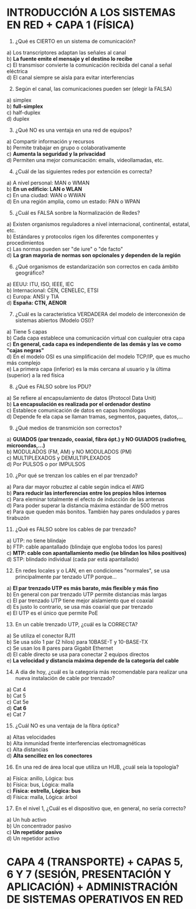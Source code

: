 # INTRODUCCIÓN A LOS SISTEMAS EN RED + CAPA 1 (FÍSICA)
1. ¿Qué es CIERTO en un sistema de comunicación?

a) Los transcriptores adaptan las señales al canal <br> b) **La fuente emite el mensaje y el destino lo recibe** <br> c) El transmisor convierte la comunicación recibida del canal a señal eléctrica <br> d) El canal siempre se aisla para evitar interferencias

2. Según el canal, las comunicaciones pueden ser (elegir la FALSA)

a) simplex <br> b) **full-simplex** <br> c) half-duplex <br> d) duplex

3. ¿Qué NO es una ventaja en una red de equipos?

a) Compartir información y recursos <br> b) Permite trabajar en grupo o colaborativamente <br> c) **Aumenta la seguridad y la privacidad** <br> d) Permiten una mejor comunicación: emails, videollamadas, etc.

4. ¿Cuál de las siguientes redes por extención es correcta?

a) A nivel personal: MAN o WMAN <br> b) **En un edificio: LAN o WLAN** <br> c) En una ciudad: WAN o WWAN <br> d) En una región amplia, como un estado: PAN o WPAN

5. ¿Cuál es FALSA sonbre la Normalización de Redes?

a) Existen organismos reguladores a nivel internacional, continental, estatal, etc. <br> b) Estándares y protocolos rigen los diferentes componentes y procedimientos <br> c) Las normas pueden ser "de iure" o "de facto" <br> d) **La gran mayoria de normas son opcionales y dependen de la región**

6. ¿Qué organismos de estandarización son correctos en cada ámbito geográfico?

a) EEUU: ITU, ISO, IEEE, IEC <br> b) Internacional: CEN, CENELEC, ETSI <br> c) Europa: ANSI y TIA <br> d) **España: CTN, AENOR**

7. ¿Cuál es la caracteristica VERDADERA del modelo de interconexión de sistemas abiertos (Modelo OSI)?

a) Tiene 5 capas <br> b) Cada capa establece una comunicación virtual con cualquier otra capa <br> c) **En general, cada capa es independiente de las demás y las ve como "cajas negras"** <br> d) En el modelo OSI es una simplificación del modelo TCP/IP, que es mucho más complejo <br> e) La primera capa (inferior) es la más cercana al usuario y la última (superior) a la red física

8. ¿Qué es FALSO sobre los PDU?

a) Se refiere al encapsulamiento de datos (Protocol Data Unit) <br> b) **La encapsulación es realizada por el ordenador destino** <br> c) Establece comunicación de datos en capas homólogas <br> d) Depende fe ela capa se llaman tramas, segmentos, paquetes, datos,...

9. ¿Qué medios de transmición son correctos?

a) **GUIADOS (par trenzado, coaxial, fibra ópt.) y NO GUIADOS (radiofreq, microondas,...)** <br> b) MODULADOS (FM, AM) y NO MODULADOS (PM) <br> c) MULTIPLEXADOS y DEMULTIPLEXADOS <br> d) Por PULSOS o por IMPULSOS

10. ¿Por qué se trenzan los cables en el par trenzado?

a) Para dar mayor robuztez al cable según indica el AWG <br> b) **Para reducir las interferencias entre los propios hilos internos** <br> c) Para eleminar totalmente el efecto de inducción de las antenas <br> d) Para poder superar la distancia máxima estándar de 500 metros <br> e) Para que queden más bonitos. También hay pares ondulados y pares tirabuzón

11. ¿Qué es FALSO sobre los cables de par trenzado?

a) UTP: no tiene blindaje <br> b) FTP: cable apantallado (blindaje que engloba todos los pares) <br> c) **MTP: cable con apantallamiento medio (se blindan los hilos positivos)** <br> d) STP: blindado individual (cada par está apantallado)

12. En redes locales y o LAN, en en condiciones "normales", se usa principalmente par tenzado UTP porque...

a) **El par trenzado UTP es más barato, más flexible y más fino** <br> b) En general con par trenzado UTP permite distancias más largas <br> c) El par trenzado UTP tiene mejor aislamiento que el coaxial <br> d) Es justo lo contrario, se usa más coaxial que par trenzado <br> e) El UTP es el único que permite PoE

13. En un cable trenzado UTP, ¿cuál es la CORRECTA?

a) Se utiliza el conector RJ11 <br> b) Se usa sólo 1 par (2 hilos) para 10BASE-T y 10-BASE-TX <br> c) Se usan los 8 pares para Gigabit Ethernet <br> d) El cable directo se usa para conectar 2 equipos directos <br> e) **La velocidad y distancia máxima depende de la categoría del cable**

14. A dia de hoy, ¿cuál es la categoria más recomendable para realizar una nueva instalación de cable por trenzado?

a) Cat 4 <br> b) Cat 5 <br> c) Cat 5e <br> d) **Cat 6** <br> e) Cat 7

15. ¿Cuál NO es una ventaja de la fibra óptica?

a) Altas velocidades <br> b) Alta inmunidad frente interferencias electromagnéticas <br> c) Alta distancias <br> d) **Alta sencillez en los conectores**

16. En una red de área local que utiliza un HUB, ¿cuál seía la topología?

a) Física: anillo, Lógica: bus <br> b) Física: bus, Lógica: malla <br> c) **Física: estrella, Lógica: bus** <br> d) Física: malla, Lógica: árbol

17. En el nivel 1, ¿Cuál es el dispositivo que, en general, no sería correcto?

a) Un hub activo <br> b) Un concentrador pasivo <br> c) **Un repetidor pasivo** <br> d) Un repetidor activo


# CAPA 4 (TRANSPORTE) + CAPAS 5, 6 Y 7 (SESIÓN, PRESENTACIÓN Y APLICACIÓN) + ADMINISTRACIÓN DE SISTEMAS OPERATIVOS EN RED

